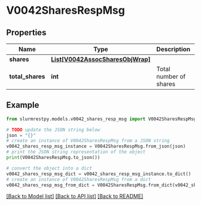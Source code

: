 # V0042SharesRespMsg


## Properties

Name | Type | Description | Notes
------------ | ------------- | ------------- | -------------
**shares** | [**List[V0042AssocSharesObjWrap]**](V0042AssocSharesObjWrap.md) |  | [optional]
**total_shares** | **int** | Total number of shares | [optional]

## Example

```python
from slurmrestpy.models.v0042_shares_resp_msg import V0042SharesRespMsg

# TODO update the JSON string below
json = "{}"
# create an instance of V0042SharesRespMsg from a JSON string
v0042_shares_resp_msg_instance = V0042SharesRespMsg.from_json(json)
# print the JSON string representation of the object
print(V0042SharesRespMsg.to_json())

# convert the object into a dict
v0042_shares_resp_msg_dict = v0042_shares_resp_msg_instance.to_dict()
# create an instance of V0042SharesRespMsg from a dict
v0042_shares_resp_msg_from_dict = V0042SharesRespMsg.from_dict(v0042_shares_resp_msg_dict)
```
[[Back to Model list]](../README.md#documentation-for-models) [[Back to API list]](../README.md#documentation-for-api-endpoints) [[Back to README]](../README.md)


